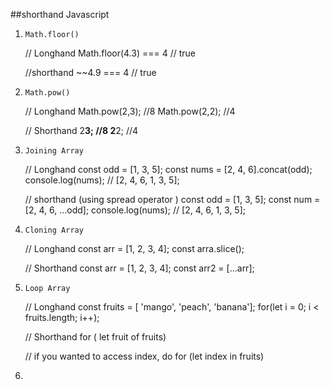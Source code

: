 ##shorthand Javascript
1. ```Math.floor()```
   
   // Longhand
   Math.floor(4.3) === 4 // true
   
   //shorthand
   ~~4.9 === 4 // true

3. ```Math.pow()```
   
   // Longhand
     Math.pow(2,3); //8
     Math.pow(2,2); //4
   
   // Shorthand
     2**3; //8
     2**2; //4
   
5. ```Joining Array```
   
   // Longhand
     const odd = [1, 3, 5];
     const nums = [2, 4, 6].concat(odd);
     console.log(nums); // [2, 4, 6, 1, 3, 5];
   
   // shorthand (using spread operator )
     const odd = [1, 3, 5];
     const num = [2, 4, 6, ...odd];
     console.log(nums); // [2, 4, 6, 1, 3, 5];
   
7. ```Cloning Array```
   
     // Longhand
     const arr = [1, 2, 3, 4];
     const arra.slice();

     //  Shorthand
     const arr = [1, 2, 3, 4];
     const arr2 = [...arr];
   
8. ```Loop Array```
   
     // Longhand
     const fruits = [ 'mango', 'peach', 'banana'];
     for(let i = 0; i < fruits.length; i++);

     // Shorthand
     for ( let fruit of fruits)
   
     // if you wanted to access index, do
     for (let index in  fruits)
   
10. 
